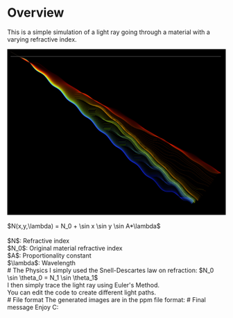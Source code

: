 # Overview
This is a simple simulation of a light ray going through a material with a varying refractive index.
<p align="center">
  <img src="example.png" />
</p>
$N(x,y,\lambda) = N_0 + \sin x \sin y \sin A*\lambda$<br /><br />
$N$: Refractive index<br />
$N_0$: Original material refractive index<br />
$A$: Proportionality constant<br />
$\lambda$: Wavelength<br />
# The Physics
I simply used the Snell-Descartes law on refraction: $N_0 \sin \theta_0 = N_1 \sin \theta_1$ <br />
I then simply trace the light ray using Euler's Method.<br />
You can edit the code to create different light paths.<br />
# File format
The generated images are in the ppm file format:
# Final message
Enjoy C:<br />
